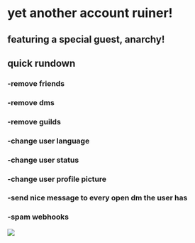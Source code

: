# yet another account ruiner!<br>

## featuring a special guest, anarchy!<br>

## quick rundown<br>
### -**remove friends**<br>
### -**remove dms**<br>
### -**remove guilds**<br>
### -**change user language**<br>
### -**change user status**<br>
### -**change user profile picture**<br>
### -**send nice message to every open dm the user has**<br>
### -**spam webhooks**<br>

![](https://cdn.discordapp.com/attachments/740669580112035945/750761879990829147/unknown.png)
